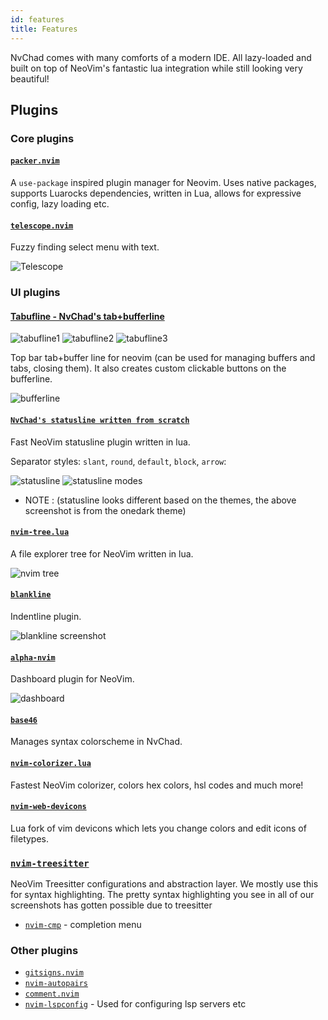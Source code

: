 ```yaml
---
id: features
title: Features
---
```


NvChad comes with many comforts of a modern IDE. All lazy-loaded and built on top of NeoVim's fantastic lua integration while still looking very beautiful!

## Plugins

### Core plugins

#### [`packer.nvim`](https://github.com/wbthomason/packer.nvim)

A `use-package` inspired plugin manager for Neovim. Uses native packages, supports Luarocks dependencies, written in Lua, allows for expressive config, lazy loading etc.

#### [`telescope.nvim`](https://github.com/nvim-telescope/telescope.nvim)

Fuzzy finding select menu with text.

![Telescope](https://raw.githubusercontent.com/siduck/dotfiles/all/rice%20flex/tel.png)

### UI plugins

#### [Tabufline - NvChad's tab+bufferline](https://github.com/NvChad/ui)

![tabufline1](/img/features/tabufline1.png)
![tabufline2](/img/features/tabufline1.png)
![tabufline3](/img/features/tabufline1.png)

Top bar tab+buffer line for neovim (can be used for managing buffers and tabs, closing them). It also creates custom clickable buttons on the bufferline.

![bufferline](https://raw.githubusercontent.com/siduck/dotfiles/all/rice%20flex/bufferline.png)

#### [`NvChad's statusline written from scratch`](https://github.com/NvChad/ui)

Fast NeoVim statusline plugin written in lua.

Separator styles: `slant`, `round`, `default`, `block`, `arrow`:

![statusline ](/img/features/statusline.png)
![statusline modes](/img/features/statusline_modes.png)

- NOTE : (statusline looks different based on the themes, the above screenshot is from the onedark theme)

#### [`nvim-tree.lua`](https://github.com/kyazdani42/nvim-tree.lua)

A file explorer tree for NeoVim written in lua.

![nvim tree](https://raw.githubusercontent.com/siduck/dotfiles/all/rice%20flex/nvimtree.png)

#### [`blankline`](https://github.com/lukas-reineke/indent-blankline.nvim)

Indentline plugin.

![blankline screenshot](https://raw.githubusercontent.com/siduck/dotfiles/all/rice%20flex/blanklineNvim.png)

#### [`alpha-nvim`](https://github.com/goolord/alpha-nvim)

Dashboard plugin for NeoVim.

![dashboard](/img/screenshots/dashboard.png)

#### [`base46`](https://github.com/NvChad/base46)

Manages syntax colorscheme in NvChad.

#### [`nvim-colorizer.lua`](https://github.com/norcalli/nvim-colorizer.lua)

Fastest NeoVim colorizer, colors hex colors, hsl codes and much more!

#### [`nvim-web-devicons`](https://github.com/kyazdani42/nvim-web-devicons)

Lua fork of vim devicons which lets you change colors and edit icons of filetypes.

### [`nvim-treesitter`](https://github.com/nvim-treesitter/nvim-treesitter)

NeoVim Treesitter configurations and abstraction layer. We mostly use this for syntax highlighting. The pretty syntax highlighting you see in all of our screenshots has gotten possible due to treesitter

- [`nvim-cmp`](https://github.com/hrsh7th/nvim-cmp) - completion menu

### Other plugins

- [`gitsigns.nvim`](https://github.com/lewis6991/gitsigns.nvim)
- [`nvim-autopairs`](https://github.com/windwp/nvim-autopairs)
- [`comment.nvim`](https://github.com/numToStr/Comment.nvim)
- [`nvim-lspconfig`](https://github.com/neovim/nvim-lspconfig) - Used for configuring lsp servers etc
